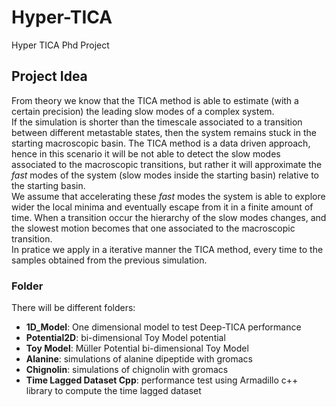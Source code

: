 # Hyper-TICA
Hyper TICA Phd Project  

## Project Idea
From theory we know that the TICA method is able to estimate (with a certain precision) the leading slow modes of a complex system.  
If the simulation is shorter than the timescale associated to a transition between different metastable states, then the system remains stuck in the starting macroscopic basin. The TICA method is a data driven approach, hence in this scenario it will be not able to detect the slow modes associated to the macroscopic transitions, but rather it will approximate the *fast* modes of the system (slow modes inside the starting basin) relative to the starting basin.  
We assume that accelerating these *fast* modes the system is able to explore wider the local minima and eventually escape from it in a finite amount of time. When a transition occur the hierarchy of the slow modes changes, and the slowest motion becomes that one associated to the macroscopic transition.  
In pratice we apply in a iterative manner the TICA method, every time to the samples obtained from the previous simulation.     
  
### Folder
There will be different folders:  
-   **1D_Model**: One dimensional model to test Deep-TICA performance
-   **Potential2D**: bi-dimensional Toy Model potential
-   **Toy Model**: M&uuml;ller Potential bi-dimensional Toy Model  
-   **Alanine**: simulations of alanine dipeptide with gromacs
-   **Chignolin**: simulations of chignolin with gromacs
-   **Time Lagged Dataset Cpp**: performance test using Armadillo c++ library to compute the time lagged dataset  
  
  

